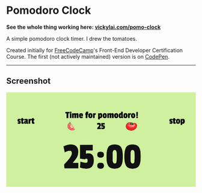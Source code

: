# Pomodoro Clock

**See the whole thing working here: [vickylai.com/pomo-clock](https://vickylai.com/pomo-clock/)**

A simple pomodoro clock timer. I drew the tomatoes.

Created initially for [FreeCodeCamp](https://www.freecodecamp.com/vickylai)'s Front-End Developer Certification Course. The first (not actively maintained) version is on [CodePen](https://codepen.io/vickylai/full/eRWYPp/).

***

## Screenshot

![It's green.](/img/screenshot.png)
